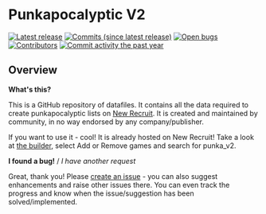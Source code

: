 # Punkapocalyptic V2

[![Latest release](https://img.shields.io/github/release/EudaldSans/punka_v2.svg?style=flat-square)](https://github.com/EudaldSans/punka_v2/releases/latest)
[![Commits (since latest release)](https://img.shields.io/github/commits-since/EudaldSans/punka_v2/latest.svg?style=flat-square)](https://github.com/EudaldSans/punka_v2/releases)
[![Open bugs](https://img.shields.io/github/issues/EudaldSans/punka_v2/bug.svg?style=flat-square&label=bugs)](https://github.com/EudaldSans/punka_v2/issues?q=is%3Aissue+is%3Aopen+label%3Abug)
[![Contributors](https://img.shields.io/github/contributors/EudaldSans/punka_v2.svg?style=flat-square)](https://github.com/EudaldSans/punka_v2/graphs/contributors)
[![Commit activity the past year](https://img.shields.io/github/commit-activity/y/EudaldSans/punka_v2.svg?style=flat-square)](https://github.com/EudaldSans/punka_v2/pulse/monthly)

## Overview

__What's this?__

This is a GitHub repository of datafiles. It contains all the data required to create punkapocalyptic lists on 
[New Recruit](https://www.newrecruit.eu). It is created and maintained by community, in no way endorsed by any 
company/publisher. 

If you want to use it - cool! It is already hosted on New Recruit! Take a look at 
[the builder](https://www.newrecruit.eu/app/MySystems), select Add or Remove games and search for
punka_v2.

__I found a bug!__ / *I have another request*

Great, thank you! Please [create an issue](https://github.com/EudaldSans/punka_v2/issues/new/choose) - you can also suggest 
enhancements and raise other issues there. You can even track the progress and know when the issue/suggestion
has been solved/implemented.

